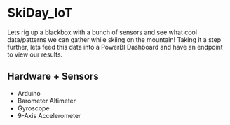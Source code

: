 # SkiDay_IoT

Lets rig up a blackbox with a bunch of sensors and see what cool data/patterns we can gather while skiing on the mountain! Taking it a step further, lets feed this data into a PowerBI Dashboard and have an endpoint to view our results.
## Hardware + Sensors
- Arduino
- Barometer Altimeter
- Gyroscope
- 9-Axis Accelerometer
